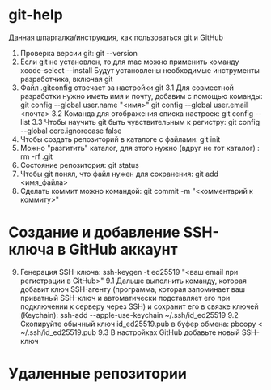 # git-help
Данная шпаргалка/инструкция, как пользоваться git и GitHub

1. Проверка версии git: git --version
2. Если git не установлен, то для mac можно применить команду xcode-select --install
   Будут установлены необходимые инструменты разработчика, включая git
3. Файл .gitconfig отвечает за настройки git
   3.1 Для совместной разработки нужно иметь имя и почту, добавим с помощью команды:
       git config --global user.name "<имя>"
       git config --global user.email <почта>
   3.2 Команда для отображения списка настроек: git config --list
   3.3 Чтобы научить git быть чувствительным к регистру: git config --global core.ignorecase false
4. Чтобы создать репозиторий в каталоге с файлами: git init
5. Можно "разгитить" каталог, для этого нужно (вдруг не тот каталог) : rm -rf .git
6. Состояние репозитория: git status
7. Чтобы git понял, что файл нужен для сохранения: git add <имя_файла>
8. Сделать коммит можно командой: git commit -m "<комментарий к коммиту>"

# Создание и добавление SSH-ключа в GitHub аккаунт
9. Генерация SSH-ключа: ssh-keygen -t ed25519 "<ваш email при регистрации в GitHub>"
    9.1 Дальше выполнить команду, которая добавит ключ SSH-агенту (программа, которая запоминает
        ваш приватный SSH-ключ и автоматически подставляет его при подключении к серверу через SSH)
        и сохранит его в связке ключей (Keychain): ssh-add --apple-use-keychain ~/.ssh/id_ed25519
    9.2 Скопируйте обычный ключ id_ed25519.pub в буфер обмена: pbcopy < ~/.ssh/id_ed25519.pub
    9.3 В настройках GitHub добавьте новый SSH-ключ

# Удаленные репозитории


